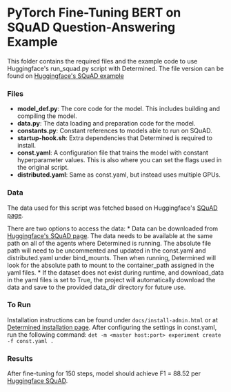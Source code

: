 # PyTorch Fine-Tuning BERT on SQuAD Question-Answering Example

This folder contains the required files and the example code to use Huggingface's run_squad.py script with Determined.
The file version can be found on [Huggingface's SQuAD example](https://github.com/huggingface/transformers/blob/master/examples/question-answering/run_squad.py)

### Files
* **model_def.py**: The core code for the model. This includes building and compiling the model.
* **data.py**: The data loading and preparation code for the model.
* **constants.py**: Constant references to models able to run on SQuAD. 
* **startup-hook.sh**: Extra dependencies that Determined is required to install. 
* **const.yaml**: A configuration file that trains the model with constant hyperparameter values. This is also where you can set the flags used in the original script. 
* **distributed.yaml**: Same as const.yaml, but instead uses multiple GPUs.

### Data
The data used for this script was fetched based on Huggingface's [SQuAD page](https://github.com/huggingface/transformers/tree/master/examples/question-answering).

There are two options to access the data:
    * Data can be downloaded from [Huggingface's SQuAD page](https://github.com/huggingface/transformers/tree/master/examples/question-answering). The data needs to be available at the same path on all of the agents where Determined is running. The absolute file path will need to be uncommented and updated in the const.yaml and distributed.yaml under bind_mounts. Then when running, Determined will look for the absolute path to mount to the container_path assigned in the yaml files.
    * If the dataset does not exist during runtime, and download_data in the yaml files is set to True, the project will automatically download the data and save to the provided data_dir directory for future use.

### To Run
Installation instructions can be found under `docs/install-admin.html` or at [Determined installation page](https://docs.determined.ai/latest/index.html). 
After configuring the settings in const.yaml, run the following command: `det -m <master host:port> experiment create -f const.yaml . `

### Results
After fine-tuning for 150 steps, model should achieve F1 = 88.52 per [Huggingface SQuAD](https://github.com/huggingface/transformers/tree/master/examples/question-answering).
